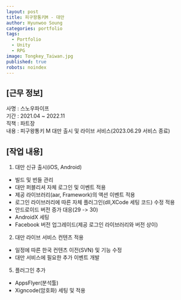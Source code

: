 ```yaml
---
layout: post
title: 피구왕통키M - 대만
author: Hyunwoo Soung
categories: portfolio
tags:
  - Portfolio
  - Unity
  - RPG
image: Tongkey_Taiwan.jpg
published: true
robots: noindex
---
```

## [근무 정보]
사명 : 스노우파이프  
기간 : 2021.04 ~ 2022.11  
직책 : 파트장  
내용 : 피구왕통키 M 대만 출시 및 라이브 서비스(2023.06.29 서비스 종료)
  
## [작업 내용]
1. 대만 신규 출시(iOS, Android)  
- 빌드 및 번들 관리  
- 대만 퍼블리셔 자체 로그인 및 이벤트 적용  
 - 제공 라이브러리(aar, Framework)의 액션 이벤트 적용  
 - 로그인 라이브러리에 따른 자체 플러그인(dll,XCode 세팅 코드) 수정 적용  
- 안드로이드 버전 증가 대응(29 -> 30)  
 - AndroidX 세팅  
- Facebook 버전 업그레이드(제공 로그인 라이브러리와 버전 상이)  
  
2. 대만 라이브 서비스 컨텐츠 적용  
- 일정에 따른 한국 컨텐츠 이전(SVN) 및 기능 수정  
- 대만 서비스에 필요한 추가 이벤트 개발  
  
5. 플러그인 추가  
- AppsFlyer(분석툴)  
- Xigncode(암호화) 세팅 및 적용  

